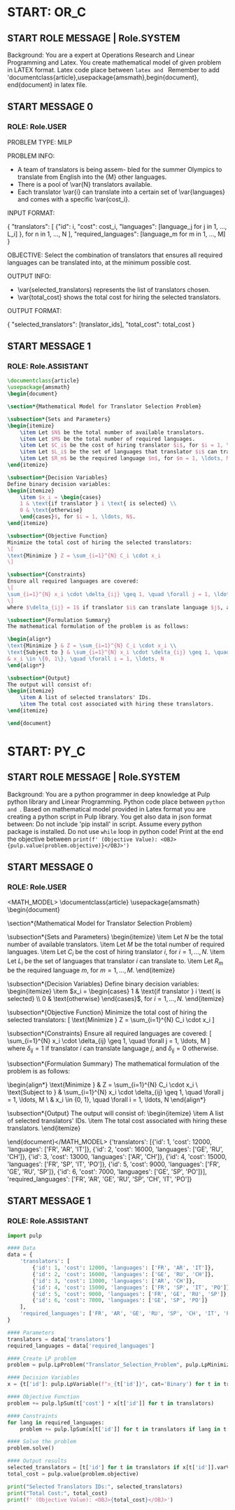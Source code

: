 # START: OR_C 
## START ROLE MESSAGE | Role.SYSTEM 
Background: You are a expert at Operations Research and Linear Programming and Latex. You create mathematical model of given problem in LATEX format. Latex code place between ```latex and ``` Remember to add 'documentclass{article},usepackage{amsmath},begin{document}, end{document} in latex file. 
## START MESSAGE 0 
### ROLE: Role.USER
<DESCRIPTION>
PROBLEM TYPE: MILP

PROBLEM INFO:

- A team of translators is being assem- bled for the summer Olympics to translate from English into the \{M} other languages.
- There is a pool of \var{N} translators available.
- Each translator \var{i} can translate into a certain set of \var{languages} and comes with a specific \var{cost_i}.

INPUT FORMAT: 

{
"translators": [
        {"id": i, 
         "cost": cost_i,
         "languages": [language_j for j in 1, ..., L_i]
        },
        for n in 1, ..., N
    ],
    "required_languages": [language_m for m in 1, ..., M]
}

OBJECTIVE: Select the combination of translators that ensures all required languages can be translated into, at the minimum possible cost.

OUTPUT INFO:

- \var{selected_translators} represents the list of translators chosen.
- \var{total_cost} shows the total cost for hiring the selected translators.

OUTPUT FORMAT:

{
    "selected_translators": [translator_ids],
    "total_cost": total_cost
}
</DESCRIPTION>


## START MESSAGE 1 
### ROLE: Role.ASSISTANT
```latex
\documentclass{article}
\usepackage{amsmath}
\begin{document}

\section*{Mathematical Model for Translator Selection Problem}

\subsection*{Sets and Parameters}
\begin{itemize}
    \item Let $N$ be the total number of available translators.
    \item Let $M$ be the total number of required languages.
    \item Let $C_i$ be the cost of hiring translator $i$, for $i = 1, \ldots, N$.
    \item Let $L_i$ be the set of languages that translator $i$ can translate to.
    \item Let $R_m$ be the required language $m$, for $m = 1, \ldots, M$.
\end{itemize}

\subsection*{Decision Variables}
Define binary decision variables:
\begin{itemize}
    \item $x_i = \begin{cases} 
    1 & \text{if translator } i \text{ is selected} \\
    0 & \text{otherwise}
    \end{cases}$, for $i = 1, \ldots, N$.
\end{itemize}

\subsection*{Objective Function}
Minimize the total cost of hiring the selected translators:
\[
\text{Minimize } Z = \sum_{i=1}^{N} C_i \cdot x_i
\]

\subsection*{Constraints}
Ensure all required languages are covered:
\[
\sum_{i=1}^{N} x_i \cdot \delta_{ij} \geq 1, \quad \forall j = 1, \ldots, M
\]
where $\delta_{ij} = 1$ if translator $i$ can translate language $j$, and $\delta_{ij} = 0$ otherwise.

\subsection*{Formulation Summary}
The mathematical formulation of the problem is as follows:

\begin{align*}
\text{Minimize } & Z = \sum_{i=1}^{N} C_i \cdot x_i \\
\text{Subject to } & \sum_{i=1}^{N} x_i \cdot \delta_{ij} \geq 1, \quad \forall j = 1, \ldots, M \\
& x_i \in \{0, 1\}, \quad \forall i = 1, \ldots, N
\end{align*}

\subsection*{Output}
The output will consist of:
\begin{itemize}
    \item A list of selected translators' IDs.
    \item The total cost associated with hiring these translators.
\end{itemize}

\end{document}
```

# START: PY_C 
## START ROLE MESSAGE | Role.SYSTEM 
Background: You are a python programmer in deep knowledge at Pulp python library and Linear Programming. Python code place between ```python and ```. Based on mathematical model provided in Latex format you are creating a python script in Pulp library. You get also data in json format between: <DATA></DATA> Do not include 'pip install' in script. Assume every python package is installed. Do not use `while` loop in python code! Print at the end the objective between <OBJ></OBJ> `print(f' (Objective Value): <OBJ>{pulp.value(problem.objective)}</OBJ>')` 
## START MESSAGE 0 
### ROLE: Role.USER
<MATH_MODEL>
\documentclass{article}
\usepackage{amsmath}
\begin{document}

\section*{Mathematical Model for Translator Selection Problem}

\subsection*{Sets and Parameters}
\begin{itemize}
    \item Let $N$ be the total number of available translators.
    \item Let $M$ be the total number of required languages.
    \item Let $C_i$ be the cost of hiring translator $i$, for $i = 1, \ldots, N$.
    \item Let $L_i$ be the set of languages that translator $i$ can translate to.
    \item Let $R_m$ be the required language $m$, for $m = 1, \ldots, M$.
\end{itemize}

\subsection*{Decision Variables}
Define binary decision variables:
\begin{itemize}
    \item $x_i = \begin{cases} 
    1 & \text{if translator } i \text{ is selected} \\
    0 & \text{otherwise}
    \end{cases}$, for $i = 1, \ldots, N$.
\end{itemize}

\subsection*{Objective Function}
Minimize the total cost of hiring the selected translators:
\[
\text{Minimize } Z = \sum_{i=1}^{N} C_i \cdot x_i
\]

\subsection*{Constraints}
Ensure all required languages are covered:
\[
\sum_{i=1}^{N} x_i \cdot \delta_{ij} \geq 1, \quad \forall j = 1, \ldots, M
\]
where $\delta_{ij} = 1$ if translator $i$ can translate language $j$, and $\delta_{ij} = 0$ otherwise.

\subsection*{Formulation Summary}
The mathematical formulation of the problem is as follows:

\begin{align*}
\text{Minimize } & Z = \sum_{i=1}^{N} C_i \cdot x_i \\
\text{Subject to } & \sum_{i=1}^{N} x_i \cdot \delta_{ij} \geq 1, \quad \forall j = 1, \ldots, M \\
& x_i \in \{0, 1\}, \quad \forall i = 1, \ldots, N
\end{align*}

\subsection*{Output}
The output will consist of:
\begin{itemize}
    \item A list of selected translators' IDs.
    \item The total cost associated with hiring these translators.
\end{itemize}

\end{document}</MATH_MODEL>
<DATA>
{'translators': [{'id': 1, 'cost': 12000, 'languages': ['FR', 'AR', 'IT']}, {'id': 2, 'cost': 16000, 'languages': ['GE', 'RU', 'CH']}, {'id': 3, 'cost': 13000, 'languages': ['AR', 'CH']}, {'id': 4, 'cost': 15000, 'languages': ['FR', 'SP', 'IT', 'PO']}, {'id': 5, 'cost': 9000, 'languages': ['FR', 'GE', 'RU', 'SP']}, {'id': 6, 'cost': 7000, 'languages': ['GE', 'SP', 'PO']}], 'required_languages': ['FR', 'AR', 'GE', 'RU', 'SP', 'CH', 'IT', 'PO']}</DATA>


## START MESSAGE 1 
### ROLE: Role.ASSISTANT
```python
import pulp

#### Data
data = {
    'translators': [
        {'id': 1, 'cost': 12000, 'languages': ['FR', 'AR', 'IT']},
        {'id': 2, 'cost': 16000, 'languages': ['GE', 'RU', 'CH']},
        {'id': 3, 'cost': 13000, 'languages': ['AR', 'CH']},
        {'id': 4, 'cost': 15000, 'languages': ['FR', 'SP', 'IT', 'PO']},
        {'id': 5, 'cost': 9000, 'languages': ['FR', 'GE', 'RU', 'SP']},
        {'id': 6, 'cost': 7000, 'languages': ['GE', 'SP', 'PO']}
    ],
    'required_languages': ['FR', 'AR', 'GE', 'RU', 'SP', 'CH', 'IT', 'PO']
}

#### Parameters
translators = data['translators']
required_languages = data['required_languages']

#### Create LP problem
problem = pulp.LpProblem("Translator_Selection_Problem", pulp.LpMinimize)

#### Decision Variables
x = {t['id']: pulp.LpVariable(f"x_{t['id']}", cat='Binary') for t in translators}

#### Objective Function
problem += pulp.lpSum(t['cost'] * x[t['id']] for t in translators)

#### Constraints
for lang in required_languages:
    problem += pulp.lpSum(x[t['id']] for t in translators if lang in t['languages']) >= 1

#### Solve the problem
problem.solve()

#### Output results
selected_translators = [t['id'] for t in translators if x[t['id']].varValue == 1]
total_cost = pulp.value(problem.objective)

print("Selected Translators IDs:", selected_translators)
print("Total Cost:", total_cost)
print(f' (Objective Value): <OBJ>{total_cost}</OBJ>')
```

